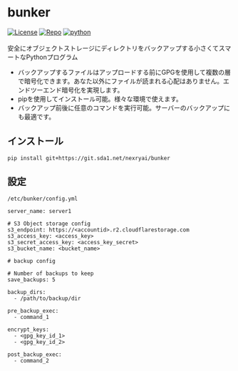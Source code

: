 # bunker
[![License](https://img.shields.io/badge/License-Apache_2.0-blue.svg?style=for-the-badge)](https://opensource.org/licenses/Apache-2.0)
[![Repo](https://img.shields.io/badge/nexryai%2Fbunker-master-lightgrey?style=for-the-badge&logo=gitlab)](https://git.sda1.net/nexryai/bunker)
[![python](https://img.shields.io/badge/python-EEE?style=for-the-badge&logo=python)](https://www.python.org/)
<br><br>
安全にオブジェクトストレージにディレクトリをバックアップする小さくてスマートなPythonプログラム  
 - バックアップするファイルはアップロードする前にGPGを使用して複数の層で暗号化できます。あなた以外にファイルが読まれる心配はありません。エンドツーエンド暗号化を実現します。
 - pipを使用してインストール可能。様々な環境で使えます。
 - バックアップ前後に任意のコマンドを実行可能。サーバーのバックアップにも最適です。

## インストール
`pip install git+https://git.sda1.net/nexryai/bunker`

## 設定
`/etc/bunker/config.yml`  
```
server_name: server1

# S3 Object storage config
s3_endpoint: https://<accountid>.r2.cloudflarestorage.com
s3_access_key: <access_key>
s3_secret_access_key: <access_key_secret>
s3_bucket_name: <bucket_name>

# backup config

# Number of backups to keep
save_backups: 5

backup_dirs:
  - /path/to/backup/dir
  
pre_backup_exec:
  - command_1

encrypt_keys:
  - <gpg_key_id_1>
  - <gpg_key_id_2>
  
post_backup_exec:
  - command_2
```
